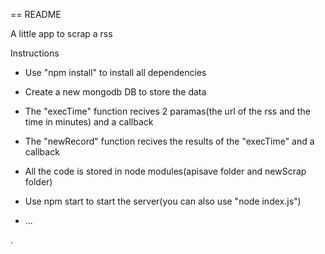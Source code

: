 == README

A little app to scrap a rss 

Instructions

* Use "npm install" to install all dependencies

* Create a new mongodb DB to store the data

* The "execTime" function recives 2 paramas(the url of the rss and the time in minutes) and a callback

* The "newRecord" function recives the results of the "execTime" and a callback

* All the code is stored in node modules(apisave folder and newScrap folder)

* Use npm start to start the server(you can also use "node index.js")

* ...



<tt></tt>.
